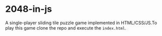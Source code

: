 # 2048-in-js

A single-player sliding tile puzzle game implemented in HTML/CSS/JS.To play this game clone the repo and execute the `index.html`.
